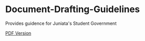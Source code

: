 # Document-Drafting-Guidelines
Provides guidence for Juniata's Student Government

[PDF Version](../master/Document_Drafting_Guidelines.pdf)

